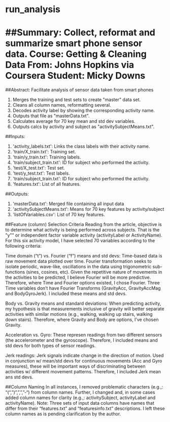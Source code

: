 run_analysis
============
##Summary: Collect, reformat and summarize smart phone sensor data.
Course: Getting & Cleaning Data
From: Johns Hopkins via Coursera 
Student: Micky Downs
============

##Abstract:
Facilitate analysis of sensor data taken from smart phones
1. Merges the training and test sets to create "master" data set.
2. Cleans all column names, reformatting several.
3. Decodes activity label by showing the corresponding activity name.
4. Outputs that file as "masterData.txt".
5. Calculates average for 70 key mean and std dev variables. 
6. Outputs calcs by activity and subject as "activitySubjectMeans.txt".

##Inputs:
1. 'activity_labels.txt': Links the class labels with their activity name.
2. 'train/X_train.txt': Training set.
3. 'train/y_train.txt': Training labels.
4. 'train/subject_train.txt': ID for subject who performed the activity.
5. 'test/X_test.txt': Test set.
6. 'test/y_test.txt': Test labels.
7. 'train/subject_train.txt': ID for subject who performed the activity.
8. 'features.txt': List of all features.

##Outputs:
1. 'masterData.txt': Merged file containing all input data
2. 'activitySubjectMeans.txt': Means for 70 key features by activity/subject
3. 'listOfVariables.csv': List of 70 key features.

##Feature (column) Selection Criteria
Reading from the article, objective is to determine what activity is being performed across subjects. That is the "y"" or independent factor variable activity (activityLabel or ActivityName). For this six activity model, I have selected 70 variables according to the following criteria: 

Time domain (“t”) vs. Fourier (“f”) means and std devs:
Time-based data is raw movement data plotted over time. Fourier transformation seeks to isolate periodic, wave-like, oscillations in the data using trigonometric sub-functions (sines, cosines, etc). Given the repetitive nature of movements in the activities to be predicted, I believe Fourier will be more predictive. Therefore, where Time and Fourier options existed, I chose Fourier. Three Time variables don’t have Fourier Transforms (GravityAcc, GravityAccMag and BodyGyroJerk). I included these means and std devs.

Body vs. Gravity means and standard deviations:
When predicting activity, my hypothesis is that measurements inclusive of gravity will better separate activities with similar motions (e.g., walking, walking up stairs, walking down stairs). Therefore, where Gravity and Body are options, I’ve chosen Gravity. 

Acceleration vs. Gyro:
These represen readings from two different sensors (the accelerometer and the gyroscope). Therefore, I included means and std devs for both types of sensor readings.

Jerk readings:
Jerk signals indicate change in the direction of motion. Used in conjunction w/ mean/std devs for continuous movements (Acc and Gyro measures), these will be important ways of discriminating between activities w/ different movement patterns. Therefore, I included Jerk mean ans std devs.

##Column Naming
In all instances, I removed problematic characters (e.g.,: “(“,”)”,”,”,”-“) from column names. Further, I changed and, in some cases added column names for clarity (e.g.,: activitySubject, activityLabel and activityName). Note: Three sets of input data columns have names that differ from their “features.txt” and “featuresinfo.txt” descriptions. I left these column names as is pending clarification by the author. 

